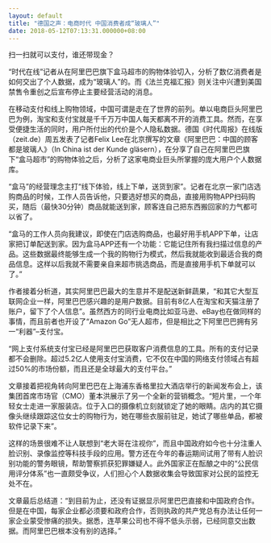 ```yaml
---
layout: default
title: "德国之声：电商时代 中国消费者成“玻璃人”"
date: 2018-05-12T07:13:31.000000+08:00
---
```


扫一扫就可以支付，谁还带现金？

“时代在线”记者从在阿里巴巴旗下盒马超市的购物体验切入，分析了数亿消费者是如何交出了个人数据，成为“玻璃人”的。而《法兰克福汇报》则关注中兴遭到美国禁售令重创之后宣布停止主要经营活动的消息。

在移动支付和线上购物领域，中国可谓是走在了世界的前列。单以电商巨头阿里巴巴为例，淘宝和支付宝就是千千万万中国人每天都离不开的消费工具。然而，在享受便捷生活的同时，用户所付出的代价是个人隐私数据。德国《时代周报》在线版（zeit.de）周五发表了记者Felix Lee在北京撰写的文章《阿里巴巴：中国的顾客都是玻璃人》（In China ist der Kunde gläsern），在分享了自己在阿里巴巴旗下“盒马超市”的购物体验之后，分析了这家电商业巨头所掌握的庞大用户个人数据库。

“盒马”的经营理念主打“线下体验，线上下单，送货到家”。记者在北京一家门店选购商品的时候，工作人员告诉他，只要选好想买的商品，直接用购物APP扫码购买，随后（最快30分钟）商品就能送到家，顾客连自己把东西搬回家的力气都可以省了。

“盒马的工作人员向我建议，即使在门店选购商品，也最好用手机APP下单，让店家把订单配送到家。因为盒马APP还有一个功能：它能记住所有我扫描过信息的产品。这些数据最终能够生成一个我的购物行为模式，然后我就能收到最适合我的商品信息。这样以后我就不需要亲自来超市挑选商品，而是直接用手机下单就可以了。”

作者接着分析道，其实阿里巴巴最大的生意并不是配送新鲜蔬果，“和其它大型互联网企业一样，阿里巴巴感兴趣的是用户数据。目前有8亿人在淘宝和天猫注册了账户，留下了个人信息”。虽然西方的同行业电商比如亚马逊、eBay也在做同样的事情，而且前者也开设了“Amazon Go”无人超市，但是相比之下阿里巴巴拥有另一“利器”–支付宝。

“网上支付系统支付宝已经是阿里巴巴获取客户消费信息的工具。所有的支付记录都不会删除。超过5.2亿人使用支付宝消费，它不仅在中国的网络支付领域占有超过50%的市场份额，而且还是全球最大的支付平台。”

文章接着把视角转向阿里巴巴在上海浦东香格里拉大酒店举行的新闻发布会上，该集团首席市场官（CMO）董本洪展示了另一个全新的营销概念。“短片里，一个年轻女士走进一家服装店。位于入口的摄像机立刻就锁定了她的眼睛。店内的其它摄像头继续跟踪这位女士的购物行为，她在哪些衣服前驻足，她试了哪些单品，都被软件记录下来”。

这样的场景很难不让人联想到“老大哥在注视你”，而且中国政府如今也十分注重人脸识别、录像监控等科技手段的应用。警方还在今年的春运期间试用了带有人脸识别功能的警务眼镜，帮助警察抓获犯罪嫌疑人。此外国家正在酝酿之中的“公民信用评分体系”也一直颇受争议，人们担心个人数据收集会导致国家对公民的监控无处不在。

文章最后总结道：“到目前为止，还没有证据显示阿里巴巴直接和中国政府合作。但是在中国，每家企业都必须要和政府合作，否则执政的共产党总有办法让任何一家企业蒙受惨痛的损失。据悉，连苹果公司也不得不低头示弱，已经同意交出数据。而阿里巴巴根本没有别的选择。”

